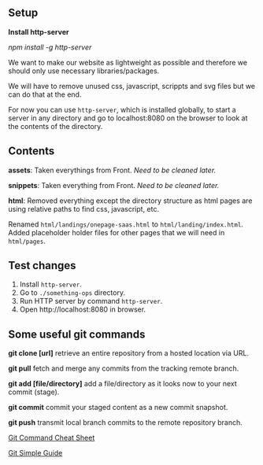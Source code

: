 ## Setup
**Install http-server**

_npm install -g http-server_

We want to make our website as lightweight as possible and therefore
we should only use necessary libraries/packages.

We will have to remove unused css, javascript, scrippts and svg files but we
can do that at the end.

For now you can use `http-server`, which is installed globally, to start a 
server in any directory and go to localhost:8080 on the browser to look at the
contents of the directory.

## Contents
**assets**: Taken everythings from Front. _Need to be cleaned later._

**snippets**: Taken everything from Front. _Need to be cleaned later._

**html**: Removed everything except the directory structure as html pages are
using relative paths to find css, javascript, etc. 

Renamed `html/landings/onepage-saas.html` to `html/landing/index.html`.
Added placeholder holder files for other pages that we will need in `html/pages`.

## Test changes
1. Install `http-server`.
2. Go to `./something-ops` directory.
3. Run HTTP server by command `http-server`.
4. Open http://localhost:8080 in browser.

## Some useful git commands
**git clone [url]**
retrieve an entire repository from a hosted location via URL.

**git pull**
fetch and merge any commits from the tracking remote branch.

**git add [file/directory]**
add a file/directory as it looks now to your next commit (stage).

**git commit**
commit your staged content as a new commit snapshot.

**git push**
transmit local branch commits to the remote repository branch.

[Git Command Cheat Sheet](https://education.github.com/git-cheat-sheet-education.pdf)

[Git Simple Guide](https://rogerdudler.github.io/git-guide/)
